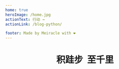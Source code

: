 ```yaml
---
home: true
heroImage: /home.jpg
actionText: 行动 →
actionLink: /blog-python/

footer: Made by Meiracle with ❤️
---
```

<!--<div style="text-align: center">-->
<!--  <Bit/>-->
<!--</div>-->

<div class="features" >
  <div 
  style="padding: 0;
        margin:0;
        width: 100%;
        text-align: center" 
  >
   <h1
   style="margin-bottom: 2px">积跬步&nbsp;&nbsp;至千里</h1>
   <CommitsTable />
  </div>
  
</div>



